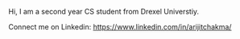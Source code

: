 Hi, I am a second year CS student from Drexel Universtiy.

Connect me on Linkedin: https://www.linkedin.com/in/arijitchakma/
